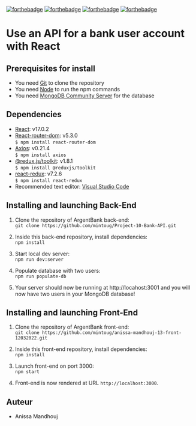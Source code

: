 [![forthebadge](https://forthebadge.com/images/badges/uses-html.svg)](https://forthebadge.com) [![forthebadge](https://forthebadge.com/images/badges/uses-css.svg)](https://forthebadge.com) [![forthebadge](https://forthebadge.com/images/badges/made-with-javascript.svg)](https://forthebadge.com) [![forthebadge](https://img.shields.io/badge/Redux-593D88?style=for-the-badge&logo=redux&logoColor=white)](https://forthebadge.com)
# Use an API for a bank user account with React

## Prerequisites for install
- You need [Git](https://git-scm.com) to clone the repository
- You need [Node](https://nodejs.org/en/) to run the npm commands
- You need [MongoDB Community Server](https://www.mongodb.com/try/download/community) for the database

## Dependencies
- [React](https://reactjs.org): v17.0.2   
- [React-router-dom](https://reactrouter.com/web/guides/quick-start): v5.3.0   
`$ npm install react-router-dom`   
- [Axios](https://github.com/axios/axios): v0.21.4    
`$ npm install axios`   
- [@redux.js/toolkit](https://redux-toolkit.js.org/introduction/getting-started): v1.8.1   
`$ npm install @reduxjs/toolkit`    
- [react-redux](https://react-redux.js.org/introduction/getting-started): v7.2.6   
`$ npm install react-redux`   
- Recommended text editor: [Visual Studio Code](https://code.visualstudio.com)    

## Installing and launching Back-End

1. Clone the repository of ArgentBank back-end:   
`git clone https://github.com/mintoug/Project-10-Bank-API.git`  

2. Inside this back-end repository, install dependencies:  
`npm install`    

3. Start local dev server:   
`npm run dev:server`  

4. Populate database with two users:   
`npm run populate-db`  

5. Your server should now be running at http://locahost:3001 and you will now have two users in your MongoDB database!   

## Installing and launching Front-End    
1. Clone the repository of ArgentBank front-end:   
`git clone https://github.com/mintoug/anissa-mandhouj-13-front-12032022.git`    

2. Inside this front-end repository, install dependencies:   
`npm install`   

3. Launch front-end on port 3000:    
`npm start`    

4. Front-end is now rendered at URL `http://localhost:3000`.    

## Auteur   
* Anissa Mandhouj